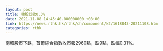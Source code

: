 ```yaml
---
layout: post
title: 韓股低收0.3%
date: 2021-11-08 14:45:40.000000000 +08:00
link: https://news.rthk.hk/rthk/ch/component/k2/1618843-20211108.htm
categories: rthk
---
```


南韓股市下跌，首爾綜合指數收市報2960點，跌9點，跌幅0.31%。
